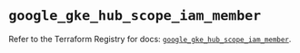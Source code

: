# `google_gke_hub_scope_iam_member`

Refer to the Terraform Registry for docs: [`google_gke_hub_scope_iam_member`](https://registry.terraform.io/providers/hashicorp/google-beta/6.42.0/docs/resources/google_gke_hub_scope_iam_member).

